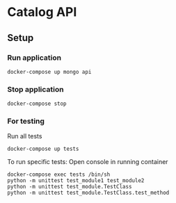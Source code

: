 # Catalog API
## Setup
### Run application
```
docker-compose up mongo api
```
### Stop application
```
docker-compose stop
```
### For testing
Run all tests
```
docker-compose up tests
```
To run specific tests:
Open console in running container 
```
docker-compose exec tests /bin/sh
python -m unittest test_module1 test_module2
python -m unittest test_module.TestClass
python -m unittest test_module.TestClass.test_method
```
